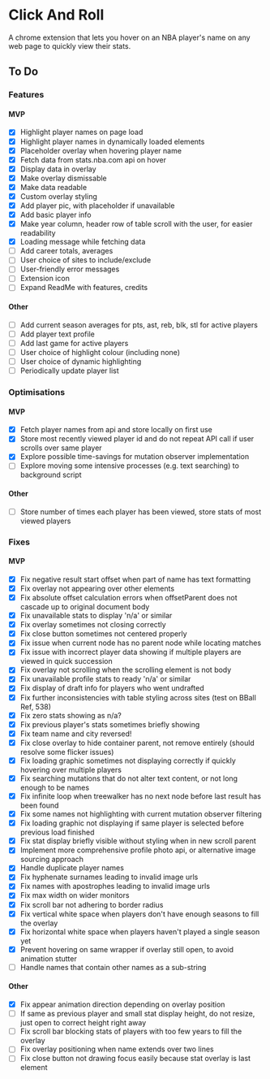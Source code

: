 # Click And Roll

A chrome extension that lets you hover on an NBA player's name on any web page to quickly view their stats.

## To Do

### Features

#### MVP

- [x] Highlight player names on page load
- [x] Highlight player names in dynamically loaded elements
- [x] Placeholder overlay when hovering player name
- [x] Fetch data from stats.nba.com api on hover
- [x] Display data in overlay
- [x] Make overlay dismissable
- [x] Make data readable
- [x] Custom overlay styling
- [x] Add player pic, with placeholder if unavailable
- [x] Add basic player info
- [x] Make year column, header row of table scroll with the user, for easier readability
- [x] Loading message while fetching data
- [ ] Add career totals, averages
- [ ] User choice of sites to include/exclude
- [ ] User-friendly error messages
- [ ] Extension icon
- [ ] Expand ReadMe with features, credits

#### Other

- [ ] Add current season averages for pts, ast, reb, blk, stl for active players
- [ ] Add player text profile
- [ ] Add last game for active players
- [ ] User choice of highlight colour (including none)
- [ ] User choice of dynamic highlighting
- [ ] Periodically update player list

### Optimisations

#### MVP

- [x] Fetch player names from api and store locally on first use
- [x] Store most recently viewed player id and do not repeat API call if user scrolls over same player
- [x] Explore possible time-savings for mutation observer implementation
- [ ] Explore moving some intensive processes (e.g. text searching) to background script

#### Other

- [ ] Store number of times each player has been viewed, store stats of most viewed players

### Fixes

#### MVP

- [x] Fix negative result start offset when part of name has text formatting
- [x] Fix overlay not appearing over other elements
- [x] Fix absolute offset calculation errors when offsetParent does not cascade up to original document body
- [x] Fix unavailable stats to display 'n/a' or similar
- [x] Fix overlay sometimes not closing correctly
- [x] Fix close button sometimes not centered properly
- [x] Fix issue when current node has no parent node while locating matches
- [x] Fix issue with incorrect player data showing if multiple players are viewed in quick succession
- [x] Fix overlay not scrolling when the scrolling element is not body
- [x] Fix unavailable profile stats to ready 'n/a' or similar
- [x] Fix display of draft info for players who went undrafted
- [x] Fix further inconsistencies with table styling across sites (test on BBall Ref, 538)
- [x] Fix zero stats showing as n/a?
- [x] Fix previous player's stats sometimes briefly showing
- [x] Fix team name and city reversed!
- [x] Fix close overlay to hide container parent, not remove entirely (should resolve some flicker issues)
- [x] Fix loading graphic sometimes not displaying correctly if quickly hovering over multiple players
- [x] Fix searching mutations that do not alter text content, or not long enough to be names
- [x] Fix infinite loop when treewalker has no next node before last result has been found
- [x] Fix some names not highlighting with current mutation observer filtering
- [x] Fix loading graphic not displaying if same player is selected before previous load finished
- [x] Fix stat display briefly visible without styling when in new scroll parent
- [x] Implement more comprehensive profile photo api, or alternative image sourcing approach
- [x] Handle duplicate player names
- [x] Fix hyphenate surnames leading to invalid image urls
- [x] Fix names with apostrophes leading to invalid image urls
- [x] Fix max width on wider monitors
- [x] Fix scroll bar not adhering to border radius
- [x] Fix vertical white space when players don't have enough seasons to fill the overlay
- [x] Fix horizontal white space when players haven't played a single season yet
- [x] Prevent hovering on same wrapper if overlay still open, to avoid animation stutter
- [ ] Handle names that contain other names as a sub-string

#### Other

- [x] Fix appear animation direction depending on overlay position
- [ ] If same as previous player and small stat display height, do not resize, just open to correct height right away
- [ ] Fix scroll bar blocking stats of players with too few years to fill the overlay
- [ ] Fix overlay positioning when name extends over two lines
- [ ] Fix close button not drawing focus easily because stat overlay is last element
